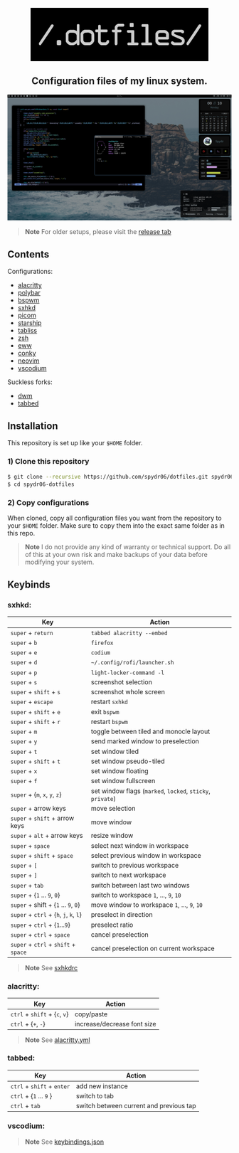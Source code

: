 <div align="center">
    <p>
        <img width="400" src="./img/title.png"></img>
    </p>
    <h2>Configuration files of my linux system.</h2>
</div>

![rice](./img/rice.png)

> **Note**
> For older setups, please visit the [release tab](https://github.com/spydr06/dotfiles/releases)

## Contents

Configurations:

* [alacritty](../.config/alacritty)
* [polybar](../.config/polybar)
* [bspwm](../.config/bspwm)
* [sxhkd](../.config/sxhkd)
* [picom](../.config/picom)
* [starship](../.config/starship.toml)
* [tabliss](../tabliss.json)
* [zsh](../.zshrc)
* [eww](../.config/eww)
* [conky](../.config/conky.conf)
* [neovim](../.config/nvim)
* [vscodium](../config/VSCodium)

Suckless forks:

* [dwm](../suckless/dwm)
* [tabbed](../suckless/tabbed)

## Installation

This repository is set up like your `$HOME` folder.

### 1) Clone this repository

```bash
$ git clone --recursive https://github.com/spydr06/dotfiles.git spydr06-dotfiles
$ cd spydr06-dotfiles
```

### 2) Copy configurations

When cloned, copy all configuration files you want from the repository to your `$HOME` folder. Make sure to copy them into the exact same folder as in this repo.

> **Note**
> I do not provide any kind of warranty or technical support. Do all of this at your own risk and make backups of your data before modifying your system.

## Keybinds

### sxhkd:

| Key                | Action |
|--------------------|--------|
| `super` + `return` | `tabbed alacritty --embed` |
| `super` + `b`      | `firefox`                  |
| `super` + `e`      | `codium`                   |
| `super` + `d`      | `~/.config/rofi/launcher.sh` |
| `super` + `p`      | `light-locker-command -l`
| `super` + `s`      | screenshot selection |
| `super` + `shift` + `s` | screenshot whole screen |
| `super` + `escape` | restart `sxhkd` |
| `super` + `shift` + `e` | exit `bspwm` |
| `super` + `shift` + `r` | restart `bspwm` |
| `super` + `m`      | toggle between tiled and monocle layout |
| `super` + `y`      | send marked window to preselection |
| `super` + `t`      | set window tiled |
| `super` + `shift` + `t` | set window pseudo-tiled |
| `super` + `x`      | set window floating |
| `super` + `f`      | set window fullscreen |
| `super` + {`m`, `x`, `y`, `z`} | set window flags (`marked`, `locked`, `sticky`, `private`) |
| `super` + arrow keys | move selection |
| `super` + `shift` + arrow keys | move window |
| `super` + `alt` + arrow keys | resize window |
| `super` + `space` | select next window in workspace |
| `super` + `shift` + `space` | select previous window in workspace |
| `super` + `[` | switch to previous workspace |
| `super` + `]` | switch to next workspace |
| `super` + `tab` | switch between last two windows |
| `super` + {`1` ... `9`, `0`} | switch to workspace `1`, ..., `9`, `10` |
| `super` + shift + {`1` ... `9`, `0`} | move window to workspace `1`, ..., `9`, `10` |
| `super` + `ctrl` + {`h`, `j`, `k`, `l`} | preselect in direction |
| `super` + `ctrl` + {`1`...`9`} | preselect ratio |
| `super` + `ctrl` + `space` | cancel preselection |
| `super` + `ctrl` + `shift` + `space` | cancel preselection on current workspace |

> **Note**
> See [sxhkdrc](../.config/sxhkd/sxhkdrc)

### alacritty:

| Key           | Action |
|---------------|--------|
| `ctrl` + `shift` + {`c`, `v`} | copy/paste
| `ctrl` + {`+`, `-`} | increase/decrease font size

> **Note**
> See [alacritty.yml](../.config/alacritty/alacritty.yml)

### tabbed:

| Key           | Action |
|---------------|--------|
| `ctrl` + `shift` + `enter` | add new instance |
| `ctrl` + {`1` ... `9` } | switch to tab |
| `ctrl` + `tab` | switch between current and previous tap |

### vscodium:

> **Note**
> See [keybindings.json](../.config/VSCodium/User/keybindings.json)
